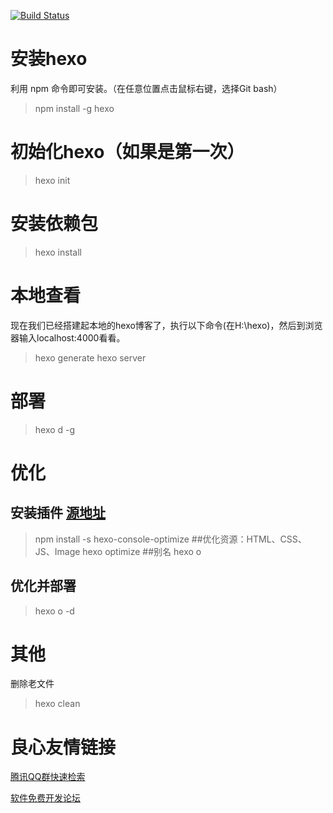 [![Build Status](https://travis-ci.org/blademainer/blog.svg)](https://travis-ci.org/blademainer/blog)
# 安装hexo
利用 npm 命令即可安装。（在任意位置点击鼠标右键，选择Git bash）
>npm install -g hexo

# 初始化hexo（如果是第一次）
>hexo init

# 安装依赖包
>hexo install 

# 本地查看
现在我们已经搭建起本地的hexo博客了，执行以下命令(在H:\hexo)，然后到浏览器输入localhost:4000看看。
>hexo generate
>hexo server

# 部署
>hexo d -g

# 优化
## 安装插件 [源地址](https://github.com/FlashSoft/hexo-console-optimize)
>npm install -s hexo-console-optimize
##优化资源：HTML、CSS、JS、Image
>hexo optimize
##别名
>hexo o
## 优化并部署
>hexo o -d


# 其他
删除老文件
>hexo clean



 # 良心友情链接

[腾讯QQ群快速检索](http://u.720life.cn/s/8cf73f7c)

[软件免费开发论坛](http://u.720life.cn/s/bbb01dc0)